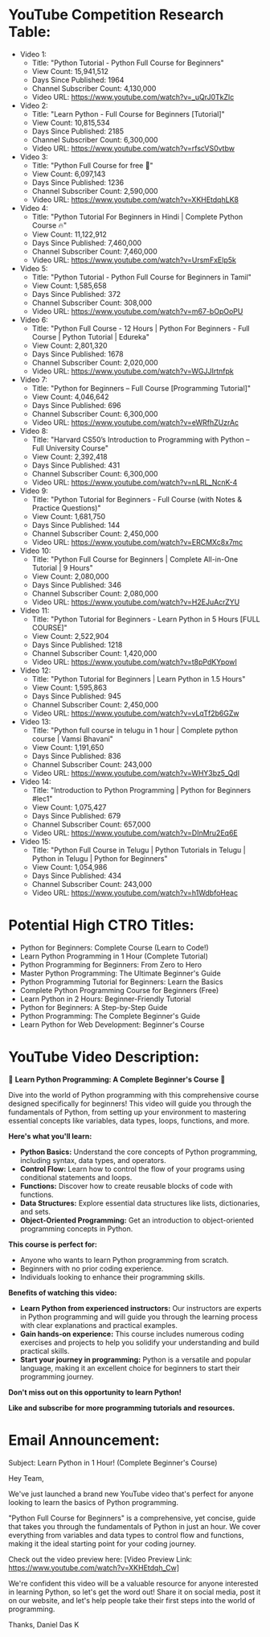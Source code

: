# YouTube Competition Research Table:
- Video 1:
    - Title: "Python Tutorial - Python Full Course for Beginners"
    - View Count: 15,941,512
    - Days Since Published: 1964
    - Channel Subscriber Count: 4,130,000
    - Video URL: https://www.youtube.com/watch?v=_uQrJ0TkZlc
- Video 2:
    - Title: "Learn Python - Full Course for Beginners [Tutorial]"
    - View Count: 10,815,534
    - Days Since Published: 2185
    - Channel Subscriber Count: 6,300,000
    - Video URL: https://www.youtube.com/watch?v=rfscVS0vtbw
- Video 3:
    - Title: "Python Full Course for free 🐍"
    - View Count: 6,097,143
    - Days Since Published: 1236
    - Channel Subscriber Count: 2,590,000
    - Video URL: https://www.youtube.com/watch?v=XKHEtdqhLK8
- Video 4:
    - Title: "Python Tutorial For Beginners in Hindi | Complete Python Course 🔥"
    - View Count: 11,122,912
    - Days Since Published: 7,460,000
    - Channel Subscriber Count: 7,460,000
    - Video URL: https://www.youtube.com/watch?v=UrsmFxEIp5k
- Video 5:
    - Title: "Python Tutorial - Python Full Course for Beginners in Tamil"
    - View Count: 1,585,658
    - Days Since Published: 372
    - Channel Subscriber Count: 308,000
    - Video URL: https://www.youtube.com/watch?v=m67-bOpOoPU
- Video 6:
    - Title: "Python Full Course - 12 Hours | Python For Beginners - Full Course | Python Tutorial | Edureka"
    - View Count: 2,801,320
    - Days Since Published: 1678
    - Channel Subscriber Count: 2,020,000
    - Video URL: https://www.youtube.com/watch?v=WGJJIrtnfpk
- Video 7:
    - Title: "Python for Beginners – Full Course [Programming Tutorial]"
    - View Count: 4,046,642
    - Days Since Published: 696
    - Channel Subscriber Count: 6,300,000
    - Video URL: https://www.youtube.com/watch?v=eWRfhZUzrAc
- Video 8:
    - Title: "Harvard CS50’s Introduction to Programming with Python – Full University Course"
    - View Count: 2,392,418
    - Days Since Published: 431
    - Channel Subscriber Count: 6,300,000
    - Video URL: https://www.youtube.com/watch?v=nLRL_NcnK-4
- Video 9:
    - Title: "Python Tutorial for Beginners - Full Course (with Notes & Practice Questions)"
    - View Count: 1,681,750
    - Days Since Published: 144
    - Channel Subscriber Count: 2,450,000
    - Video URL: https://www.youtube.com/watch?v=ERCMXc8x7mc
- Video 10:
    - Title: "Python Full Course for Beginners | Complete All-in-One Tutorial | 9 Hours"
    - View Count: 2,080,000
    - Days Since Published: 346
    - Channel Subscriber Count: 2,080,000
    - Video URL: https://www.youtube.com/watch?v=H2EJuAcrZYU
- Video 11:
    - Title: "Python Tutorial for Beginners - Learn Python in 5 Hours [FULL COURSE]"
    - View Count: 2,522,904
    - Days Since Published: 1218
    - Channel Subscriber Count: 1,420,000
    - Video URL: https://www.youtube.com/watch?v=t8pPdKYpowI
- Video 12:
    - Title: "Python Tutorial for Beginners | Learn Python in 1.5 Hours"
    - View Count: 1,595,863
    - Days Since Published: 945
    - Channel Subscriber Count: 2,450,000
    - Video URL: https://www.youtube.com/watch?v=vLqTf2b6GZw
- Video 13:
    - Title: "Python full course in telugu in 1 hour | Complete python course | Vamsi Bhavani"
    - View Count: 1,191,650
    - Days Since Published: 836
    - Channel Subscriber Count: 243,000
    - Video URL: https://www.youtube.com/watch?v=WHY3bz5_QdI
- Video 14:
    - Title: "Introduction to Python Programming | Python for Beginners #lec1"
    - View Count: 1,075,427
    - Days Since Published: 679
    - Channel Subscriber Count: 657,000
    - Video URL: https://www.youtube.com/watch?v=DInMru2Eq6E
- Video 15:
    - Title: "Python Full Course in Telugu | Python Tutorials in Telugu | Python in Telugu | Python for Beginners"
    - View Count: 1,054,986
    - Days Since Published: 434
    - Channel Subscriber Count: 243,000
    - Video URL: https://www.youtube.com/watch?v=h1WdbfoHeac

# Potential High CTRO Titles:
- Python for Beginners: Complete Course (Learn to Code!)
- Learn Python Programming in 1 Hour (Complete Tutorial)
- Python Programming for Beginners: From Zero to Hero
- Master Python Programming: The Ultimate Beginner's Guide
- Python Programming Tutorial for Beginners: Learn the Basics
- Complete Python Programming Course for Beginners (Free)
- Learn Python in 2 Hours: Beginner-Friendly Tutorial
- Python for Beginners: A Step-by-Step Guide
- Python Programming: The Complete Beginner's Guide
- Learn Python for Web Development: Beginner's Course

# YouTube Video Description:
🐍 **Learn Python Programming: A Complete Beginner's Course** 🐍

Dive into the world of Python programming with this comprehensive course designed specifically for beginners! This video will guide you through the fundamentals of Python, from setting up your environment to mastering essential concepts like variables, data types, loops, functions, and more. 

**Here's what you'll learn:**

* **Python Basics:** Understand the core concepts of Python programming, including syntax, data types, and operators.
* **Control Flow:** Learn how to control the flow of your programs using conditional statements and loops.
* **Functions:** Discover how to create reusable blocks of code with functions.
* **Data Structures:** Explore essential data structures like lists, dictionaries, and sets.
* **Object-Oriented Programming:** Get an introduction to object-oriented programming concepts in Python.

**This course is perfect for:**

* Anyone who wants to learn Python programming from scratch.
* Beginners with no prior coding experience.
* Individuals looking to enhance their programming skills.

**Benefits of watching this video:**

* **Learn Python from experienced instructors:** Our instructors are experts in Python programming and will guide you through the learning process with clear explanations and practical examples.
* **Gain hands-on experience:** This course includes numerous coding exercises and projects to help you solidify your understanding and build practical skills.
* **Start your journey in programming:** Python is a versatile and popular language, making it an excellent choice for beginners to start their programming journey.

**Don't miss out on this opportunity to learn Python!**

**Like and subscribe for more programming tutorials and resources.**

# Email Announcement:

Subject: Learn Python in 1 Hour! (Complete Beginner's Course)

Hey Team,

We've just launched a brand new YouTube video that's perfect for anyone looking to learn the basics of Python programming. 

"Python Full Course for Beginners" is a comprehensive, yet concise, guide that takes you through the fundamentals of Python in just an hour.  We cover everything from variables and data types to control flow and functions, making it the ideal starting point for your coding journey. 

Check out the video preview here: [Video Preview Link: https://www.youtube.com/watch?v=XKHEtdqh_Cw]

We're confident this video will be a valuable resource for anyone interested in learning Python, so let's get the word out!  Share it on social media, post it on our website, and let's help people take their first steps into the world of programming. 

Thanks,
Daniel Das K